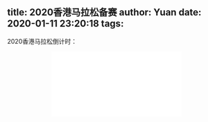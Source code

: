 title: 2020香港马拉松备赛
author: Yuan
date: 2020-01-11 23:20:18
tags:
---
2020香港马拉松倒计时：
<p>
    <div style="width:100%; height:50px;border:none;text-align:center">
	<center><iframe allowtransparency="yes" frameborder="0" src="/time.html"/></center>
	</div>
</p>


---
备赛日记

# 1月26日 
因为肺炎，大赛取消。 渣马有缘再见。
![](https://liyuanimage.oss-cn-beijing.aliyuncs.com/img/20200126115659.png)



# 1月14日

早上跑了5公里，公园高低起伏，上坡下坡很不舒服。速度也提不上来，就当是第一次热身了。


# 1月13日

周一开完组会已经11点了，放弃了。


# 1月12日 发现场地，初步热身，开始备赛
我是大二的时候开始热爱运动的，当时也奇怪，总想热爱点什么。没想到跑步坚持了一年多，才放弃。当时不知道哪来的热情，六七点起床去跑珠江边，一跑就是十来公里，上头的时候早上8点的课，我也要6点去跑步。现在真的没有那么兴奋了233333。当时的想法就是参加一次马拉松证明一下自己。本科四年，报名了三次广州马拉松的半马，结果三次都没有中签。害，现在跑个步都要排队的吗？到之后兴趣也就慢慢减弱了。

而打败跑步的是另一个热爱，健身。连续去了健身房两年，一周三次以上，让我学习了几乎所有b站建设up主的教程，在学校的英东健身房也算是“有头有脸”的人。认识了许多小老弟。

害，扯远了。上学期在香港，看到香港马拉松的报名，毫不犹豫的直接报名了。时间是2月8号，也就是开学后一天。离现在也只有不到一个月的时间，近几个月我好吃懒做，加班严重，公司附近也没有很好的健身房(其实是没有去找)。反正就是心肺都下降了很多，力量也弱，六七个引体都做不了(去年还能一次30个呢，哼)。

所以，接下来三周，我要进入疯狂备赛阶段，今晚去公司对面的公园，发现环境还不错，面积挺大，一圈又两公里左右。有很多跑步的人和健身老头。所以我可以接下来一周(11-19号)就在公园锻炼，然后过年回家十来天，在家的体育场，年后(2月1号-7号)再来一周公园锻炼，就要去跑马拉松啦。